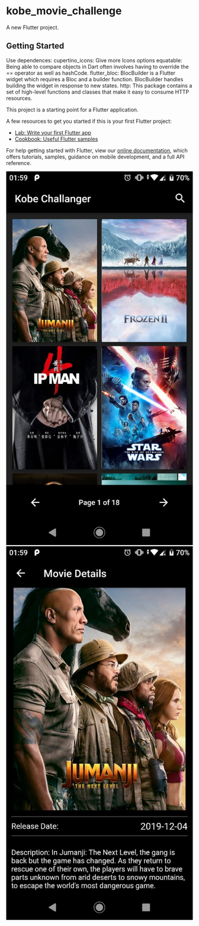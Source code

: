# kobe_movie_challenge

A new Flutter project.

## Getting Started

Use dependences:
   cupertino_icons: Give more Icons options
   equatable:  Being able to compare objects in Dart often involves having to override the == operator as well as hashCode.
   flutter_bloc: BlocBuilder is a Flutter widget which requires a Bloc and a builder function. BlocBuilder handles building the widget in response to new states.
   http: This package contains a set of high-level functions and classes that make it easy to consume HTTP resources.

This project is a starting point for a Flutter application.

A few resources to get you started if this is your first Flutter project:

- [Lab: Write your first Flutter app](https://flutter.dev/docs/get-started/codelab)
- [Cookbook: Useful Flutter samples](https://flutter.dev/docs/cookbook)

For help getting started with Flutter, view our
[online documentation](https://flutter.dev/docs), which offers tutorials,
samples, guidance on mobile development, and a full API reference.

![](assets/print1.jpeg) ![](assets/print2.jpeg)